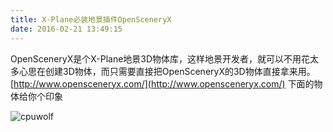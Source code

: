 ```yaml
---
title: X-Plane必装地景插件OpenSceneryX
date: 2016-02-21 13:49:15
---
```


OpenSceneryX是个X-Plane地景3D物体库，这样地景开发者，就可以不用花太多心思在创建3D物体，而只需要直接把OpenSceneryX的3D物体直接拿来用。
[http://www.opensceneryx.com/](http://www.opensceneryx.com/)
下面的物体给你个印象



![cpuwolf](/images/data/attachment/201602/21/214729mg9pqpf9sl1ytatl.jpg)


